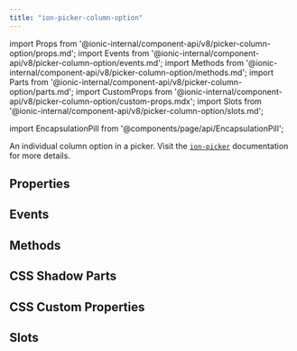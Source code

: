 ```yaml
---
title: "ion-picker-column-option"
---
```

import Props from '@ionic-internal/component-api/v8/picker-column-option/props.md';
import Events from '@ionic-internal/component-api/v8/picker-column-option/events.md';
import Methods from '@ionic-internal/component-api/v8/picker-column-option/methods.md';
import Parts from '@ionic-internal/component-api/v8/picker-column-option/parts.md';
import CustomProps from '@ionic-internal/component-api/v8/picker-column-option/custom-props.mdx';
import Slots from '@ionic-internal/component-api/v8/picker-column-option/slots.md';

<head>
  <title>ion-picker-column-option: The individual options within a column in a picker.</title>
  <meta name="description" content="An individual column option in a picker." />
</head>

import EncapsulationPill from '@components/page/api/EncapsulationPill';

<EncapsulationPill type="shadow" />

An individual column option in a picker. Visit the [`ion-picker`](./picker.md) documentation for more details.

## Properties
<Props />

## Events
<Events />

## Methods
<Methods />

## CSS Shadow Parts
<Parts />

## CSS Custom Properties
<CustomProps />

## Slots
<Slots />
